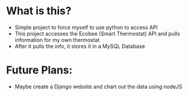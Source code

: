 # What is this?
  - Simple project to force myself to use python to access API
  - This project accesses the Ecobee (Smart Thermostat) API and pulls information for my own thermostat
  - After it pulls the info, it stores it in a MySQL Database

# Future Plans:
  - Maybe create a Django website and chart out the data using nodeJS

